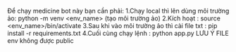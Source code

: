 Để chạy medicine bot này bạn cần phải:
1.Chạy local thì lên dùng môi trường ảo: python -m venv <env_name> (tạo môi trường ảo)
2.Kích hoạt : source <env_name>/bin/activate
3.Sau khi vào môi trường ảo thì cài file txt :  pip install -r requirements.txt
4.Cuối cùng chạy lệnh :  python app.py
LƯU Ý FILE env không được public 
